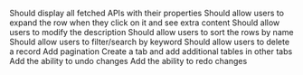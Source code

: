 Should display all fetched APIs with their properties
Should allow users to expand the row when they click on it and see extra content
Should allow users to modify the description
Should allow users to sort the rows by name
Should allow users to filter/search by keyword
Should allow users to delete a record
Add pagination
Create a tab and add additional tables in other tabs
Add the ability to undo changes
Add the ability to redo changes
